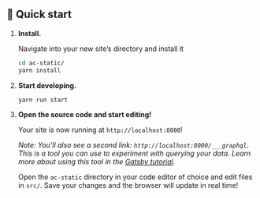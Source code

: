 ## 🚀 Quick start

1.  **Install.**

    Navigate into your new site’s directory and install it

    ```sh
    cd ac-static/
    yarn install
    ```

1.  **Start developing.**

    ```sh
    yarn run start
    ```

1.  **Open the source code and start editing!**

    Your site is now running at `http://localhost:8000`!

    *Note: You'll also see a second link: `http://localhost:8000/___graphql`. This is a tool you can use to experiment with querying your data. Learn more about using this tool in the [Gatsby tutorial](https://www.gatsbyjs.org/tutorial/part-five/#introducing-graphiql).*

    Open the `ac-static` directory in your code editor of choice and edit files in `src/`. Save your changes and the browser will update in real time!
